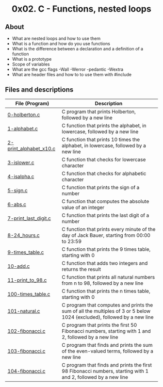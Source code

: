 # <div align="center">0x02. C - Functions, nested loops</div>

## About

   - What are nested loops and how to use them
   - What is a function and how do you use functions
   - What is the difference between a declaration and a definition of a function
   - What is a prototype
   - Scope of variables
   - What are the gcc flags -Wall -Werror -pedantic -Wextra
   - What are header files and how to to use them with #include

## Files and descriptions

**File (Program)** | **Description**
--- | ---
[0-holberton.c](https://github.com/Jenni-Foued/holbertonschool-low_level_programming/blob/master/0x02-functions_nested_loops/0-holberton.c) | C program that prints Holberton, followed by a new line
[1-alphabet.c](https://github.com/Jenni-Foued/holbertonschool-low_level_programming/blob/master/0x02-functions_nested_loops/) | C function that prints the alphabet, in lowercase, followed by a new line
[2-print_alphabet_x10.c](https://github.com/Jenni-Foued/holbertonschool-low_level_programming/blob/master/0x02-functions_nested_loops/2-print_alphabet_x10.c) | C function that prints 10 times the alphabet, in lowercase, followed by a new line
[3-islower.c](https://github.com/Jenni-Foued/holbertonschool-low_level_programming/blob/master/0x02-functions_nested_loops/3-islower.c) | C function that checks for lowercase character
[4-isalpha.c](https://github.com/Jenni-Foued/holbertonschool-low_level_programming/blob/master/0x02-functions_nested_loops/4-isalpha.c) | C function that checks for alphabetic character
[5-sign.c](https://github.com/Jenni-Foued/holbertonschool-low_level_programming/blob/master/0x02-functions_nested_loops/5-sign.c) | C function that prints the sign of a number
[6-abs.c](https://github.com/Jenni-Foued/holbertonschool-low_level_programming/blob/master/0x02-functions_nested_loops/6-abs.c) | C  function that computes the absolute value of an integer
[7-print_last_digit.c](https://github.com/Jenni-Foued/holbertonschool-low_level_programming/blob/master/0x02-functions_nested_loops/7-print_last_digit.c) | C function that prints the last digit of a number
[8-24_hours.c](https://github.com/Jenni-Foued/holbertonschool-low_level_programming/blob/master/0x02-functions_nested_loops/8-24_hours.c) | C function that prints every minute of the day of Jack Bauer, starting from 00:00 to 23:59
[9-times_table.c](https://github.com/Jenni-Foued/holbertonschool-low_level_programming/blob/master/0x02-functions_nested_loops/9-times_table.c) | C function that prints the 9 times table, starting with 0
[10-add.c](https://github.com/Jenni-Foued/holbertonschool-low_level_programming/blob/master/0x02-functions_nested_loops/10-add.c) | C function that adds two integers and returns the result
[11-print_to_98.c](https://github.com/Jenni-Foued/holbertonschool-low_level_programming/blob/master/0x02-functions_nested_loops/11-print_to_98.c) | C function that prints all natural numbers from n to 98, followed by a new line
[100-times_table.c](https://github.com/Jenni-Foued/holbertonschool-low_level_programming/blob/master/0x02-functions_nested_loops/100-times_table.c) | C function that prints the n times table, starting with 0
[101-natural.c](https://github.com/Jenni-Foued/holbertonschool-low_level_programming/blob/master/0x02-functions_nested_loops/101-natural.c) | C program that computes and prints the sum of all the multiples of 3 or 5 below 1024 (excluded), followed by a new line
[102-fibonacci.c](https://github.com/Jenni-Foued/holbertonschool-low_level_programming/blob/master/0x02-functions_nested_loops/102-fibonacci.c) | C program that prints the first 50 Fibonacci numbers, starting with 1 and 2, followed by a new line
[103-fibonacci.c](https://github.com/Jenni-Foued/holbertonschool-low_level_programming/blob/master/0x02-functions_nested_loops/103-fibonacci.c) | C program that finds and prints the sum of the even-valued terms, followed by a new line
[104-fibonacci.c](https://github.com/Jenni-Foued/holbertonschool-low_level_programming/blob/master/0x02-functions_nested_loops/104-fibonacci.c) | C program that finds and prints the first 98 Fibonacci numbers, starting with 1 and 2, followed by a new line
